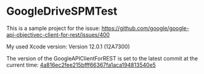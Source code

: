 # GoogleDriveSPMTest

This is a sample project for the issue: https://github.com/google/google-api-objectivec-client-for-rest/issues/400

My used Xcode version: Version 12.0.1 (12A7300)

The version of the GoogleAPIClientForREST is set to the latest commit at the current time: [4a816ec2fee215bfff66367fa1aca194813540e5](
https://github.com/google/google-api-objectivec-client-for-rest/commit/4a816ec2fee215bfff66367fa1aca194813540e5)

